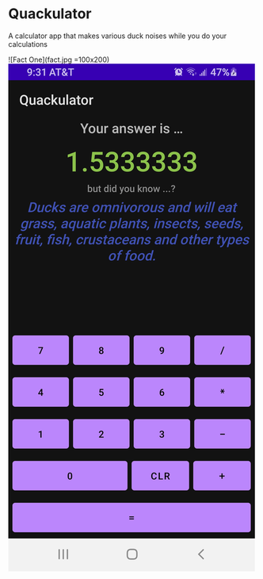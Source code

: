 # Quackulator
 
A calculator app that makes various duck noises while you do your calculations

![Fact One](fact.jpg =100x200)
![Fact Two](fact2.jpg)
